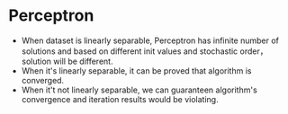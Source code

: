 # Perceptron   

* When dataset is linearly separable, Perceptron has infinite number of solutions and based on different init values and stochastic order，solution will be different.
* When it's linearly separable, it can be proved that algorithm is converged. 
* When it't not linearly separable, we can guaranteen algorithm's convergence and iteration results would be violating.
